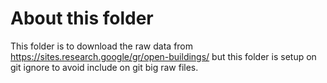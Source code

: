 # About this folder
This folder is to download the raw data from https://sites.research.google/gr/open-buildings/ but this folder is setup on git ignore to avoid include on git big raw files.